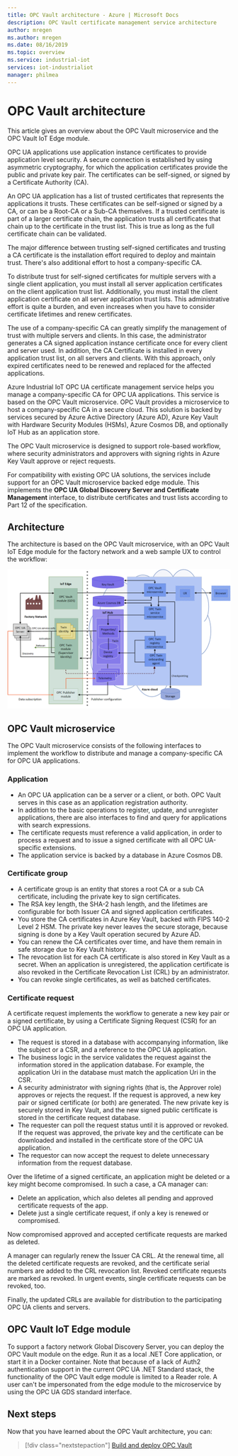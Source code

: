 ```yaml
---
title: OPC Vault architecture - Azure | Microsoft Docs
description: OPC Vault certificate management service architecture
author: mregen
ms.author: mregen
ms.date: 08/16/2019
ms.topic: overview
ms.service: industrial-iot
services: iot-industrialiot
manager: philmea
---
```


# OPC Vault architecture

This article gives an overview about the OPC Vault microservice and the OPC Vault IoT Edge module.

OPC UA applications use application instance certificates to provide application level security. A secure connection is established by using asymmetric cryptography, for which the application certificates provide the public and private key pair. The certificates can be self-signed, or signed by a Certificate Authority (CA).

An OPC UA application has a list of trusted certificates that represents the applications it trusts. These certificates can be self-signed or signed by a CA, or can be a Root-CA or a Sub-CA themselves. If a trusted certificate is part of a larger certificate chain, the application trusts all certificates that chain up to the certificate in the trust list. This is true as long as the full certificate chain can be validated.

The major difference between trusting self-signed certificates and trusting a CA certificate 
is the installation effort required to deploy and maintain trust. There's also additional effort to host a company-specific CA. 

To distribute trust for self-signed certificates for multiple servers with a single client application, you must install all server application certificates on the client application trust list. Additionally, you must install the client application certificate on all server application trust lists. This administrative effort is quite a burden, and even increases when you have to consider certificate lifetimes and renew certificates.

The use of a company-specific CA can greatly simplify the management of trust with 
multiple servers and clients. In this case, the administrator generates a CA signed 
application instance certificate once for every client and server used. In addition, the CA Certificate is installed in every application trust list, on all servers and clients. With this approach, only expired certificates need to be renewed and replaced for the affected applications.

Azure Industrial IoT OPC UA certificate management service helps you manage a company-specific CA for OPC UA applications. This service is based on the OPC Vault microservice. OPC Vault provides a microservice to host a company-specific CA in a secure cloud. This solution is backed by services secured by Azure Active Directory (Azure AD), Azure Key Vault with Hardware Security Modules (HSMs), Azure Cosmos DB, and optionally IoT Hub as an application store.

The OPC Vault microservice is designed to support role-based workflow, where security 
administrators and approvers with signing rights in Azure Key Vault approve or reject requests.

For compatibility with existing OPC UA solutions, the services include
support for an OPC Vault microservice backed edge module. This implements the 
**OPC UA Global Discovery Server and Certificate Management** interface, to distribute certificates and trust lists according to Part 12 of the specification. 


## Architecture

The architecture is based on the OPC Vault microservice, with an OPC Vault 
IoT Edge module for the factory network and a web sample UX to control the workflow:

![Diagram of OPC Vault architecture](media/overview-opc-vault-architecture/opc-vault.png)

## OPC Vault microservice

The OPC Vault microservice consists of the following interfaces to implement 
the workflow to distribute and manage a company-specific CA for OPC UA applications.

### Application 
- An OPC UA application can be a server or a client, or both. OPC Vault serves in this 
case as an application registration authority. 
- In addition to the basic operations to register, update, and unregister applications, there are also interfaces to find and query for applications with search expressions. 
- The certificate requests must reference a valid application, in order to process a request and to issue a signed certificate with all OPC UA-specific extensions. 
- The application service is backed by a database in Azure Cosmos DB.

### Certificate group
- A certificate group is an entity that stores a root CA or a sub CA certificate, including the private key to sign certificates. 
- The RSA key length, the SHA-2 hash length, and the lifetimes are configurable for both Issuer CA and signed application certificates. 
- You store the CA certificates in Azure Key Vault, backed with FIPS 140-2 Level 2 HSM. The private key never leaves the secure storage, because signing is done by a Key Vault operation secured by Azure AD. 
- You can renew the CA certificates over time, and have them remain in safe storage due to Key Vault history. 
- The revocation list for each CA certificate is also stored in Key Vault as a secret. When an application is unregistered, the application certificate is also revoked in the Certificate Revocation List (CRL) by an administrator.
- You can revoke single certificates, as well as batched certificates.

### Certificate request
A certificate request implements the workflow to generate a new key pair or a signed certificate, by using a Certificate Signing Request (CSR) for an OPC UA application. 
- The request is stored in a database with accompanying information, like the subject or a CSR, and a reference to the OPC UA application. 
- The business logic in the service validates the request against the information stored in the application database. For example, the application Uri in the database must match the application Uri in the CSR.
- A security administrator with signing rights (that is, the Approver role) approves or rejects the request. If the request is approved, a new key pair or signed certificate (or both) are generated. The new private key is securely stored in Key Vault, and the new signed public certificate is stored in the certificate request database.
- The requester can poll the request status until it is approved or revoked. If the request was approved, the private key and the certificate can be downloaded and installed in the certificate store of the OPC UA application.
- The requestor can now accept the request to delete unnecessary information from the request database. 

Over the lifetime of a signed certificate, an application might be deleted or a key might become compromised. In such a case, a CA manager can:
- Delete an application, which also deletes all pending and approved certificate requests of the app. 
- Delete just a single certificate request, if only a key is renewed or compromised.

Now compromised approved and accepted certificate requests are marked as deleted.

A manager can regularly renew the Issuer CA CRL. At the renewal time, all the deleted certificate requests are revoked, and the certificate serial numbers are added to the CRL revocation list. Revoked certificate requests are marked as revoked. In urgent events, single certificate requests can be revoked, too.

Finally, the updated CRLs are available for distribution to the participating OPC UA clients and servers.

## OPC Vault IoT Edge module
To support a factory network Global Discovery Server, you can deploy the OPC Vault module on the edge. Run it as a local .NET Core application, or start it in a Docker container. Note that because of a lack of Auth2 authentication support in the current OPC UA .NET Standard stack, the functionality of the OPC Vault edge module is limited to a Reader role. A user can't be impersonated from the edge module to the microservice by using the OPC UA GDS standard interface.

## Next steps

Now that you have learned about the OPC Vault architecture, you can:

> [!div class="nextstepaction"]
> [Build and deploy OPC Vault](howto-opc-vault-deploy.md)
